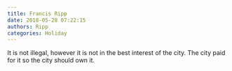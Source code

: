 ```yaml
---
title: Francis Ripp
date: 2018-05-28 07:22:15
authors: Ripp
categories: Holiday
---
```


 It is not illegal, however it is not in the best interest of the city. The city paid for it so the city should own it.